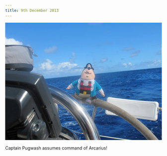 ```yaml
---
title: 9th December 2013
---
```

<img class="medium-img" src="/img/pugwash.jpg" />

Captain Pugwash assumes command of Arcarius!
